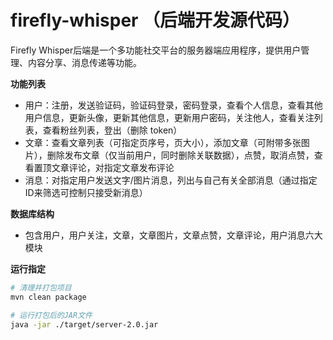 # firefly-whisper （后端开发源代码）

Firefly Whisper后端是一个多功能社交平台的服务器端应用程序，提供用户管理、内容分享、消息传递等功能。

**功能列表**

- 用户：注册，发送验证码，验证码登录，密码登录，查看个人信息，查看其他用户信息，更新头像，更新其他信息，更新用户密码，关注他人，查看关注列表，查看粉丝列表，登出（删除 token）
- 文章：查看文章列表（可指定页序号，页大小），添加文章（可附带多张图片），删除发布文章（仅当前用户，同时删除关联数据），点赞，取消点赞，查看置顶文章评论，对指定文章发布评论
- 消息：对指定用户发送文字/图片消息，列出与自己有关全部消息（通过指定ID来筛选可控制只接受新消息）

**数据库结构**

- 包含用户，用户关注，文章，文章图片，文章点赞，文章评论，用户消息六大模块

**运行指定**
~~~ sh
# 清理并打包项目
mvn clean package

# 运行打包后的JAR文件
java -jar ./target/server-2.0.jar
~~~

